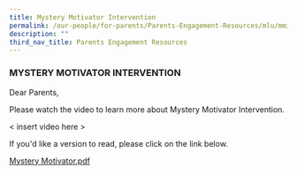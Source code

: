 ```yaml
---
title: Mystery Motivator Intervention
permalink: /our-people/for-parents/Parents-Engagement-Resources/mlu/mmi
description: ""
third_nav_title: Parents Engagement Resources
---
```

### MYSTERY MOTIVATOR INTERVENTION

Dear Parents,  
  
Please watch the video to learn more about Mystery Motivator Intervention.  

< insert video here >

  
If you'd like a version to read, please click on the link below.  
  
[Mystery Motivator.pdf](/files/Mystery%20Motivator.pdf)